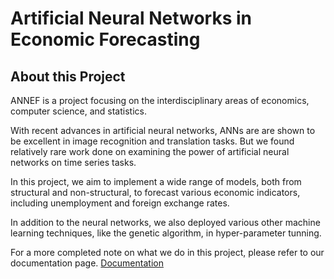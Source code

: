 # Artificial Neural Networks in Economic Forecasting

## About this Project

ANNEF is a project focusing on the interdisciplinary areas of economics, computer science, and statistics.

With recent advances in artificial neural networks, ANNs are are shown to be excellent in image recognition and translation tasks. But we found relatively rare work done on examining the power of artificial neural networks on time series tasks.

In this project, we aim to implement a wide range of models, both from structural and non-structural, to forecast various economic indicators, including unemployment and foreign exchange rates.

In addition to the neural networks, we also deployed various other machine learning techniques, like the genetic algorithm, in hyper-parameter tunning.

For a more completed note on what we do in this project, please refer to our documentation page. [Documentation](https://tianyudu.github.io/AnnEconForecast/)
